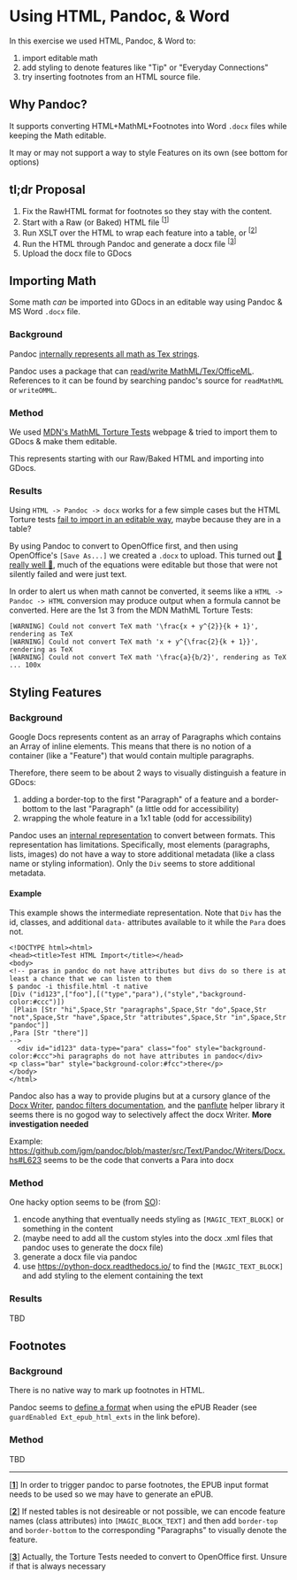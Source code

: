 # Using HTML, Pandoc, & Word

In this exercise we used HTML, Pandoc, & Word to:

1. import editable math
1. add styling to denote features like "Tip" or "Everyday Connections"
1. try inserting footnotes from an HTML source file.

## Why Pandoc?

It supports converting HTML+MathML+Footnotes into Word `.docx` files while keeping the Math editable.

It may or may not support a way to style Features on its own (see bottom for options)

## tl;dr Proposal

1. Fix the RawHTML format for footnotes so they stay with the content.
1. Start with a Raw (or Baked) HTML file <sup id="a1">[[1](#f1)]</sup>
1. Run XSLT over the HTML to wrap each feature into a table, or <sup id="a2">[[2](#f2)]</sup>
1. Run the HTML through Pandoc and generate a docx file <sup id="a3">[[3](#f3)]</sup>
1. Upload the docx file to GDocs


## Importing Math

Some math _can_ be imported into GDocs in an editable way using Pandoc & MS Word `.docx` file.

### Background

Pandoc [internally represents all math as Tex strings](https://hackage.haskell.org/package/pandoc-types-1.20/docs/Text-Pandoc-Definition.html#t:Inline).

Pandoc uses a package that can [read/write MathML/Tex/OfficeML](https://github.com/jgm/texmath/blob/master/src/Text/TeXMath.hs). References to it can be found by searching pandoc's source for `readMathML` or `writeOMML`.

### Method

We used [MDN's MathML Torture Tests](https://mdn.mozillademos.org/en-US/docs/Mozilla/MathML_Project/MathML_Torture_Test$samples/MathML_Torture_Test?revision=1506691) webpage & tried to import them to GDocs & make them editable.

This represents starting with our Raw/Baked HTML and importing into GDocs.

### Results

Using `HTML -> Pandoc -> docx` works for a few simple cases but the HTML Torture tests [fail to import in an editable way](https://drive.google.com/drive/u/0/folders/1FKMDFvOCqhHNlaDdgX0uKUmkl2njVk3V), maybe because they are in a table?

By using Pandoc to convert to OpenOffice first, and then using OpenOffice's `[Save As...]` we created a `.docx` to upload. This turned out [:tada: really well :tada:](https://docs.google.com/document/d/1Fa85Hkwt-zLoyc8a1esbgkRQy4PP30IH/edit), much of the equations were editable but those that were not silently failed and were just text.

In order to alert us when math cannot be converted, it seems like a `HTML -> Pandoc -> HTML` conversion may produce output when a formula cannot be converted. Here are the 1st 3 from the MDN MathML Torture Tests:

```
[WARNING] Could not convert TeX math '\frac{x + y^{2}}{k + 1}', rendering as TeX
[WARNING] Could not convert TeX math 'x + y^{\frac{2}{k + 1}}', rendering as TeX
[WARNING] Could not convert TeX math '\frac{a}{b/2}', rendering as TeX
... 100x
```


## Styling Features


### Background

Google Docs represents content as an array of Paragraphs which contains an Array of inline elements.
This means that there is no notion of a container (like a "Feature") that would contain multiple paragraphs.

Therefore, there seem to be about 2 ways to visually distinguish a feature in GDocs:

1. adding a border-top to the first "Paragraph" of a feature and a border-bottom to the last "Paragraph" (a little odd for accessibility)
1. wrapping the whole feature in a 1x1 table (odd for accessibility)


Pandoc uses an [internal representation](https://hackage.haskell.org/package/pandoc-types-1.20/docs/Text-Pandoc-Definition.html#t:Block) to convert between formats.
This representation has limitations.
Specifically, most elements (paragraphs, lists, images) do not have a way to store additional metadata (like a class name or styling information).
Only the `Div` seems to store additional metadata.

#### Example

This example shows the intermediate representation.
Note that `Div` has the id, classes, and additional `data-` attributes available to it while the `Para` does not.

```
<!DOCTYPE html><html>
<head><title>Test HTML Import</title></head>
<body>
<!-- paras in pandoc do not have attributes but divs do so there is at least a chance that we can listen to them 
$ pandoc -i thisfile.html -t native
[Div ("id123",["foo"],[("type","para"),("style","background-color:#ccc")])
 [Plain [Str "hi",Space,Str "paragraphs",Space,Str "do",Space,Str "not",Space,Str "have",Space,Str "attributes",Space,Str "in",Space,Str "pandoc"]]
,Para [Str "there"]]
-->
  <div id="id123" data-type="para" class="foo" style="background-color:#ccc">hi paragraphs do not have attributes in pandoc</div>
<p class="bar" style="background-color:#fcc">there</p>
</body>
</html>
```

Pandoc also has a way to provide plugins but at a cursory glance of the [Docx Writer](https://github.com/jgm/pandoc/blob/master/src/Text/Pandoc/Writers/Docx.hs), [pandoc filters documentation](https://pandoc.org/filters.html), and the [panflute](http://scorreia.com/software/panflute/) helper library it seems there is no gogod way to selectively affect the docx Writer. **More investigation needed**

Example: https://github.com/jgm/pandoc/blob/master/src/Text/Pandoc/Writers/Docx.hs#L623 seems to be the code that converts a Para into docx

### Method

One hacky option seems to be (from [SO](https://stackoverflow.com/a/53561308)):

1. encode anything that eventually needs styling as `[MAGIC_TEXT_BLOCK]` or something in the content
1. (maybe need to add all the custom styles into the docx .xml files that pandoc uses to generate the docx file)
1. generate a docx file via pandoc
1. use https://python-docx.readthedocs.io/ to find the `[MAGIC_TEXT_BLOCK]` and add styling to the element containing the text


### Results

TBD


## Footnotes

### Background

There is no native way to mark up footnotes in HTML.

Pandoc seems to [define a format](https://github.com/jgm/pandoc/blob/master/src/Text/Pandoc/Readers/HTML.hs#L224) when using the ePUB Reader (see `guardEnabled Ext_epub_html_exts` in the link before).

### Method

TBD


---

[<a id="f1" href="#a1"><b>1</b></a>] In order to trigger pandoc to parse footnotes, the EPUB input format needs to be used so we may have to generate an ePUB.

[<a id="f2" href="#a2"><b>2</b></a>] If nested tables is not desireable or not possible, we can encode feature names (class attributes) into `[MAGIC_BLOCK_TEXT]` and then add `border-top` and `border-bottom` to the corresponding "Paragraphs" to visually denote the feature.

[<a id="f3" href="#a3"><b>3</b></a>] Actually, the Torture Tests needed to convert to OpenOffice first. Unsure if that is always necessary
